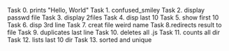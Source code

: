 Task 0. prints "Hello, World"
Task 1. confused_smiley
Task 2. display passwd file
Task 3. display 2files
Task 4. disp last 10
Task 5. show first 10
Task 6. disp 3rd line
Task 7. creat file weird name
Task 8.redirects result to file
Task 9. duplicates last line
Task 10. deletes all .js
Task 11. counts all dir
Task 12. lists last  10 dir
Task 13. sorted and unique
